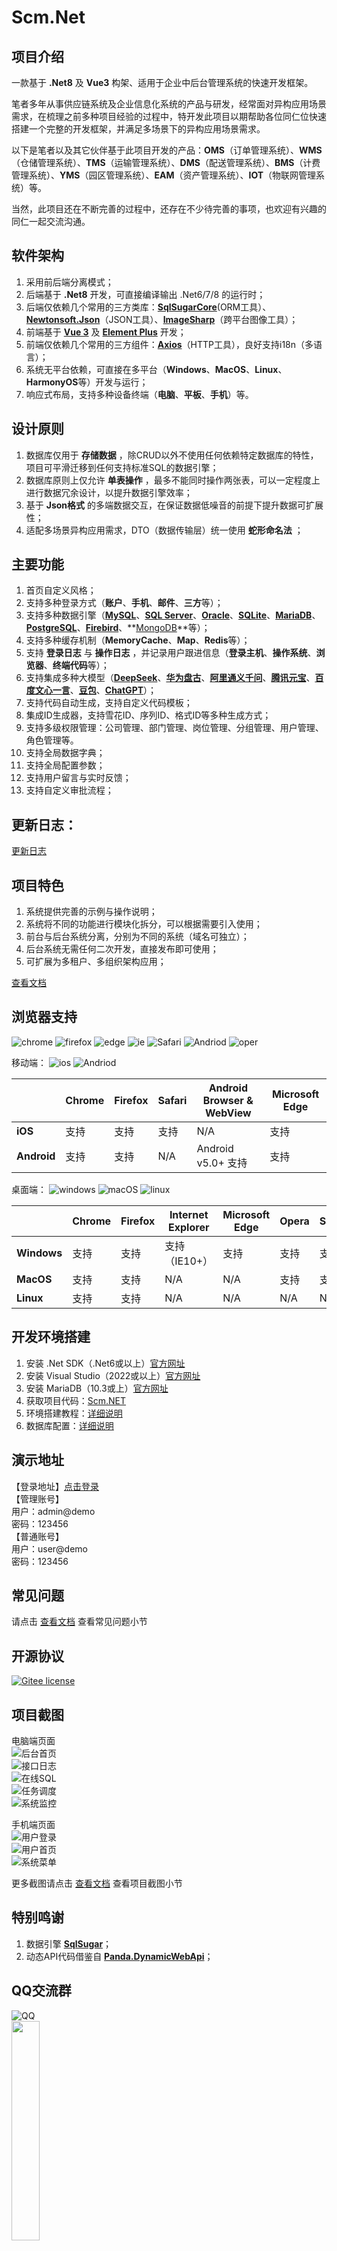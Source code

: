 ﻿

# Scm.Net

## 项目介绍
一款基于 **.Net8** 及 **Vue3** 构架、适用于企业中后台管理系统的快速开发框架。   

笔者多年从事供应链系统及企业信息化系统的产品与研发，经常面对异构应用场景需求，在梳理之前多种项目经验的过程中，特开发此项目以期帮助各位同仁位快速搭建一个完整的开发框架，并满足多场景下的异构应用场景需求。  

以下是笔者以及其它伙伴基于此项目开发的产品：**OMS**（订单管理系统）、**WMS**（仓储管理系统）、**TMS**（运输管理系统）、**DMS**（配送管理系统）、**BMS**（计费管理系统）、**YMS**（园区管理系统）、**EAM**（资产管理系统）、**IOT**（物联网管理系统）等。  

当然，此项目还在不断完善的过程中，还存在不少待完善的事项，也欢迎有兴趣的同仁一起交流沟通。  

## 软件架构
1. 采用前后端分离模式；  
2. 后端基于 **.Net8** 开发，可直接编译输出 .Net6/7/8 的运行时；  
3. 后端仅依赖几个常用的三方类库：**[SqlSugarCore](https://www.donet5.com/Home/Doc)**(ORM工具）、**[Newtonsoft.Json](https://www.newtonsoft.com/json)**（JSON工具）、**[ImageSharp](https://github.com/SixLabors/ImageSharp)**（跨平台图像工具）；  
4. 前端基于 **[Vue 3](https://vuejs.org)** 及 **[Element Plus](https://element-plus.gitee.io)** 开发；  
5. 前端仅依赖几个常用的三方组件：**[Axios](https://axios-http.com/)**（HTTP工具），良好支持i18n（多语言）；  
6. 系统无平台依赖，可直接在多平台（**Windows**、**MacOS**、**Linux**、**HarmonyOS**等）开发与运行；  
7. 响应式布局，支持多种设备终端（**电脑**、**平板**、**手机**）等。  

## 设计原则
1. 数据库仅用于 **存储数据** ，除CRUD以外不使用任何依赖特定数据库的特性，项目可平滑迁移到任何支持标准SQL的数据引擎；  
2. 数据库原则上仅允许 **单表操作** ，最多不能同时操作两张表，可以一定程度上进行数据冗余设计，以提升数据引擎效率；  
3. 基于 **Json格式** 的多端数据交互，在保证数据低噪音的前提下提升数据可扩展性；  
4. 适配多场景异构应用需求，DTO（数据传输层）统一使用 **蛇形命名法** ；  

## 主要功能  
1. 首页自定义风格；  
2. 支持多种登录方式（**账户**、**手机**、**邮件**、**三方**等）；  
3. 支持多种数据引擎（**[MySQL](https://www.mysql.com/)**、**[SQL Server](https://www.microsoft.com/zh-cn/sql-server/)**、**[Oracle](https://www.oracle.com/)**、**[SQLite](https://sqlite.org/)**、**[MariaDB](https://mariadb.org/)**、**[PostgreSQL](https://www.postgresql.org/)**、**[Firebird](https://firebirdsql.org/)**、**[MongoDB](https://www.mongodb.com/)**等）；  
4. 支持多种缓存机制（**MemoryCache**、**Map**、**Redis**等）；  
5. 支持 **登录日志** 与 **操作日志** ，并记录用户跟进信息（**登录主机**、**操作系统**、**浏览器**、**终端代码**等）；  
6. 支持集成多种大模型（**[DeepSeek](https://www.deepseek.com/)**、**[华为盘古](https://pangu.huaweicloud.com/)**、**[阿里通义千问](https://www.tongyi.com/)**、**[腾讯元宝](https://yuanbao.tencent.com/)**、**[百度文心一言](https://yiyan.baidu.com/)**、**[豆包](https://www.doubao.com/)**、**[ChatGPT](https://chatgpt.com/)**）；  
7. 支持代码自动生成，支持自定义代码模板；  
8. 集成ID生成器，支持雪花ID、序列ID、格式ID等多种生成方式；  
9. 支持多级权限管理：公司管理、部门管理、岗位管理、分组管理、用户管理、角色管理等。  
10. 支持全局数据字典；  
11. 支持全局配置参数；  
12. 支持用户留言与实时反馈；  
13. 支持自定义审批流程；  

## 更新日志：
[更新日志](https://gitee.com/openscm/scm.net/wikis/更新日志)  

## 项目特色
1. 系统提供完善的示例与操作说明；  
2. 系统将不同的功能进行模块化拆分，可以根据需要引入使用；  
3. 前台与后台系统分离，分别为不同的系统（域名可独立）；  
4. 后台系统无需任何二次开发，直接发布即可使用；  
5. 可扩展为多租户、多组织架构应用；  

[查看文档](https://gitee.com/openscm/scm.net/wikis/%E9%A1%B9%E7%9B%AE%E4%BB%8B%E7%BB%8D)

## 浏览器支持

![chrome](https://img.shields.io/badge/chrome->%3D4.5-success.svg?logo=google%20chrome&logoColor=red)
![firefox](https://img.shields.io/badge/firefox->38-success.svg?logo=mozilla%20firefox&logoColor=red)
![edge](https://img.shields.io/badge/edge->%3D12-success.svg?logo=microsoft%20edge&logoColor=blue)
![ie](https://img.shields.io/badge/ie->%3D11-success.svg?logo=internet%20explorer&logoColor=blue)
![Safari](https://img.shields.io/badge/safari->%3D9-success.svg?logo=safari&logoColor=blue)
![Andriod](https://img.shields.io/badge/andriod->%3D4.4-success.svg?logo=android)
![oper](https://img.shields.io/badge/opera->%3D3.0-success.svg?logo=opera&logoColor=red)  

移动端：
![ios](https://img.shields.io/badge/ios-supported-success.svg?logo=apple&logoColor=white)
![Andriod](https://img.shields.io/badge/andriod-suported-success.svg?logo=android)

|                        |  **Chrome**  |  **Firefox**  |  **Safari**  |  **Android Browser & WebView**  |  **Microsoft Edge**  |
| -------                | ---------    | ---------     | ------       | -------------------------       | --------------       |
|  **iOS**               | 支持         | 支持           | 支持         | N/A                             | 支持                 |
|  **Android**           | 支持         | 支持           | N/A          | Android v5.0+ 支持              | 支持                 |

桌面端：
![windows](https://img.shields.io/badge/windows-suported-success.svg?logo=windows)
![macOS](https://img.shields.io/badge/macOS-supported-success.svg?logo=apple&logoColor=white)
![linux](https://img.shields.io/badge/linux-suported-success.svg?logo=linux&logoColor=white)

|             | **Chrome**    | **Firefox**   | **Internet Explorer** | **Microsoft Edge** | **Opera**     | **Safari**    |
| -------     | ---------     | ---------     | -----------------     | --------------     | ---------     | ------------- |
| **Windows** | 支持          | 支持          | 支持（IE10+）          | 支持                | 支持           | 支持          |
| **MacOS**   | 支持          | 支持          | N/A                   | N/A                | 支持           | 支持          |
| **Linux**   | 支持          | 支持          | N/A                   | N/A                | N/A            | N/A           |

## 开发环境搭建
1. 安装 .Net SDK（.Net6或以上）[官方网址](https://dotnet.microsoft.com)
2. 安装 Visual Studio（2022或以上）[官方网址](https://visualstudio.microsoft.com)
3. 安装 MariaDB（10.3或上）[官方网址](https://mariadb.org)
4. 获取项目代码：[Scm.NET](https://gitee.com/openscm/scm.net)
5. 环境搭建教程：[详细说明](https://gitee.com/openscm/scm.net/wikis/%E7%8E%AF%E5%A2%83%E6%90%AD%E5%BB%BA%E6%95%99%E7%A8%8B)
6. 数据库配置：[详细说明](https://gitee.com/openscm/scm.net/wikis/%E6%95%B0%E6%8D%AE%E5%BA%93%E9%85%8D%E7%BD%AE)

## 演示地址  
【登录地址】[点击登录](http://www.c-scm.net)  
【管理账号】  
用户：admin@demo  
密码：123456  
【普通账号】  
用户：user@demo  
密码：123456  

## 常见问题
请点击 [查看文档](https://gitee.com/openscm/scm.net/wikis/%E5%B8%B8%E8%A7%81%E9%97%AE%E9%A2%98) 查看常见问题小节  

## 开源协议
[![Gitee license](https://img.shields.io/github/license/argozhang/bootstrapadmin.svg?logo=git&logoColor=red)](https://gitee.com/openscm/scm.net/blob/master/LICENSE)

## 项目截图
电脑端页面   
![后台首页](https://gitee.com/openscm/scm.net/raw/master/pc-home.png)  
![接口日志](https://gitee.com/openscm/scm.net/raw/master/pc-logapi.png)  
![在线SQL](https://gitee.com/openscm/scm.net/raw/master/pc-sql.png)  
![任务调度](https://gitee.com/openscm/scm.net/raw/master/pc-task.png)  
![系统监控](https://gitee.com/openscm/scm.net/raw/master/pc-monitor.png)  

手机端页面   
![用户登录](https://gitee.com/openscm/scm.net/raw/master/mp-login.jpg)  
![用户首页](https://gitee.com/openscm/scm.net/raw/master/mp-home.jpg)  
![系统菜单](https://gitee.com/openscm/scm.net/raw/master/mp-menu.jpg)  

更多截图请点击 [查看文档](https://gitee.com/openscm/scm.net/wikis) 查看项目截图小节  

## 特别鸣谢
1. 数据引擎 **[SqlSugar](https://gitee.com/dotnetchina/SqlSugar)**；  
2. 动态API代码借鉴自 **[Panda.DynamicWebApi](https://gitee.com/mirrors/Panda.DynamicWebApi)**；  

## QQ交流群

![QQ](https://img.shields.io/badge/QQ-415872667-green.svg?logo=tencent%20qq&logoColor=red)  
<img src="https://gitee.com/openscm/scm.net/raw/master/qq.jpg" width="30%"/>

## 支持作者

如果这个项目对您有所帮助，并希望能够给更多的提供方便，请给予笔者支持，深表感谢。

<img src="https://gitee.com/openscm/scm.net/raw/master/wepay.jpg" width="30%"/>
